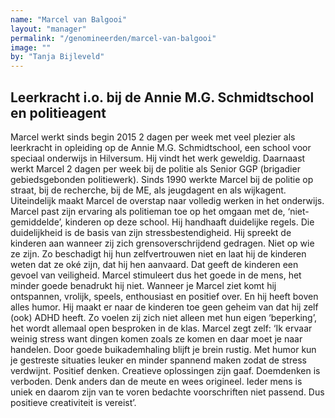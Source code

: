 ```yaml
---
name: "Marcel van Balgooi"
layout: "manager"
permalink: "/genomineerden/marcel-van-balgooi"
image: ""
by: "Tanja Bijleveld"
---
```

## Leerkracht i.o. bij de Annie M.G. Schmidtschool en politieagent
Marcel werkt sinds begin 2015 2 dagen per week met veel plezier als leerkracht in opleiding op de Annie M.G. Schmidtschool, een school voor speciaal onderwijs in Hilversum. Hij vindt het werk geweldig. Daarnaast werkt Marcel 2 dagen per week bij de politie als Senior GGP (brigadier gebiedsgebonden politiewerk). Sinds 1990 werkte Marcel bij de politie op straat, bij de recherche, bij de ME, als jeugdagent en als wijkagent. Uiteindelijk maakt Marcel de overstap naar volledig werken in het onderwijs. Marcel past zijn ervaring als politieman toe op het omgaan met de, ‘niet-gemiddelde’, kinderen op deze school. Hij handhaaft duidelijke regels. Die duidelijkheid is de basis van zijn stressbestendigheid. Hij spreekt de kinderen aan wanneer zij zich grensoverschrijdend gedragen. Niet op wie ze zijn. Zo beschadigt hij hun zelfvertrouwen niet en laat hij de kinderen weten dat ze oké zijn, dat hij hen aanvaard. Dat geeft de kinderen een gevoel van veiligheid. Marcel stimuleert dus het goede in de mens, het minder goede benadrukt hij niet. Wanneer je Marcel ziet komt hij ontspannen, vrolijk, speels, enthousiast en positief over. En hij heeft boven alles humor. Hij maakt er naar de kinderen toe geen geheim van dat hij zelf (ook) ADHD heeft. Zo voelen zij zich niet alleen met hun eigen ‘beperking’, het wordt allemaal open besproken in de klas. Marcel zegt zelf: ‘Ik ervaar weinig stress want dingen komen zoals ze komen en daar moet je naar handelen. Door goede buikademhaling blijft je brein rustig. Met humor kun je gestreste situaties leuker en minder spannend maken zodat de stress verdwijnt. Positief denken. Creatieve oplossingen zijn gaaf. Doemdenken is verboden. Denk anders dan de meute en wees origineel. Ieder mens is uniek en daarom zijn van te voren bedachte voorschriften niet passend. Dus positieve creativiteit is vereist’.
